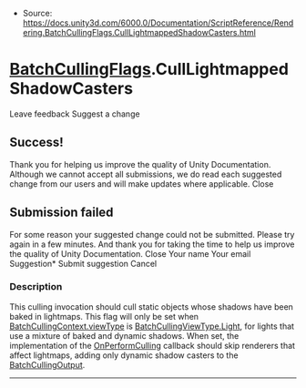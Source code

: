 * Source: https://docs.unity3d.com/6000.0/Documentation/ScriptReference/Rendering.BatchCullingFlags.CullLightmappedShadowCasters.html

#  [BatchCullingFlags](https://docs.unity3d.com/6000.0/Documentation/ScriptReference/Rendering.BatchCullingFlags.html).CullLightmappedShadowCasters
Leave feedback
Suggest a change
## Success!
Thank you for helping us improve the quality of Unity Documentation. Although we cannot accept all submissions, we do read each suggested change from our users and will make updates where applicable.
Close
## Submission failed
For some reason your suggested change could not be submitted. Please <a>try again</a> in a few minutes. And thank you for taking the time to help us improve the quality of Unity Documentation.
Close
Your name Your email Suggestion* Submit suggestion
Cancel
### Description
This culling invocation should cull static objects whose shadows have been baked in lightmaps.
This flag will only be set when [BatchCullingContext.viewType](https://docs.unity3d.com/6000.0/Documentation/ScriptReference/Rendering.BatchCullingContext-viewType.html) is [BatchCullingViewType.Light](https://docs.unity3d.com/6000.0/Documentation/ScriptReference/Rendering.BatchCullingViewType.Light.html), for lights that use a mixture of baked and dynamic shadows. When set, the implementation of the [OnPerformCulling](https://docs.unity3d.com/6000.0/Documentation/ScriptReference/Rendering.BatchRendererGroup.OnPerformCulling.html) callback should skip renderers that affect lightmaps, adding only dynamic shadow casters to the [BatchCullingOutput](https://docs.unity3d.com/6000.0/Documentation/ScriptReference/Rendering.BatchCullingOutput.html).
* * *
